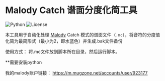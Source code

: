 # Malody Catch 谱面分度化简工具

![Python](https://img.shields.io/badge/Python-3.6%2B-blue)
![License](https://img.shields.io/badge/License-MIT-green)

本工具用于自动化处理 [Malody](https://m.mugzone.net/index) Catch 模式的谱面文件（`.mc`），将音符的分度值化简为最简形式（最小为2，即水蓝色）并生成.bak文件备份

使用方式：
将.mc文件放到脚本所在目录，然后运行脚本。

**需要安装python


我的malody账户链接： 
https://m.mugzone.net/accounts/user/923177
